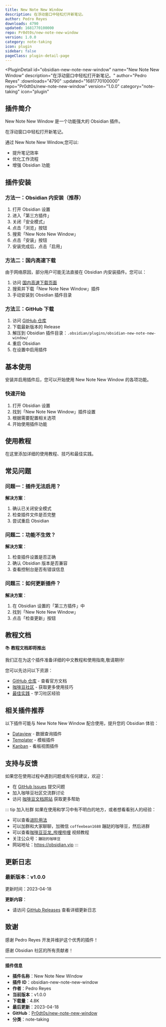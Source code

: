 ```yaml
---
title: New Note New Window
description: 在浮动窗口中轻松打开新笔记。
author: Pedro Reyes
downloads: 4790
updated: 1681770100000
repo: Pr0dt0s/new-note-new-window
version: 1.0.0
category: note-taking
icon: plugin
sidebar: false
pageClass: plugin-detail-page
---
```


<PluginDetail
  id="obsidian-new-note-new-window"
  name="New Note New Window"
  description="在浮动窗口中轻松打开新笔记。"
  author="Pedro Reyes"
  :downloads="4790"
  :updated="1681770100000"
  repo="Pr0dt0s/new-note-new-window"
  version="1.0.0"
  category="note-taking"
  icon="plugin"
>

<!-- AUTO_GENERATED_START -->
## 插件简介

New Note New Window 是一个功能强大的 Obsidian 插件。

在浮动窗口中轻松打开新笔记。

通过 New Note New Window,您可以:

- 提升笔记效率
- 优化工作流程
- 增强 Obsidian 功能

<!-- AUTO_GENERATED_END -->

<!-- AUTO_GENERATED_START -->
## 插件安装

### 方法一：Obsidian 内安装（推荐）

1. 打开 Obsidian 设置
2. 进入「第三方插件」
3. 关闭「安全模式」
4. 点击「浏览」按钮
5. 搜索「New Note New Window」
6. 点击「安装」按钮
7. 安装完成后，点击「启用」

### 方法二：国内高速下载

由于网络原因，部分用户可能无法直接在 Obsidian 内安装插件。您可以：

1. 访问 [国内高速下载页面](/zh/documentation/obsidian-plugins-download.html)
2. 搜索并下载「New Note New Window」插件
3. 手动安装到 Obsidian 插件目录

### 方法三：GitHub 下载

1. 访问 [GitHub 仓库](https://github.com/Pr0dt0s/new-note-new-window)
2. 下载最新版本的 Release
3. 解压到 Obsidian 插件目录：`.obsidian/plugins/obsidian-new-note-new-window/`
4. 重启 Obsidian
5. 在设置中启用插件

## 基本使用

安装并启用插件后，您可以开始使用 New Note New Window 的各项功能。

### 快速开始

1. 打开 Obsidian 设置
2. 找到「New Note New Window」插件设置
3. 根据需要配置相关选项
4. 开始使用插件功能

<!-- AUTO_GENERATED_END -->

<!-- CUSTOM_CONTENT_START:tutorial -->
## 使用教程

在这里添加详细的使用教程、技巧和最佳实践。

<!-- CUSTOM_CONTENT_END:tutorial -->

<!-- SHARED_CONTENT_START -->
## 常见问题

### 问题一：插件无法启用？

**解决方案**：
1. 确认已关闭安全模式
2. 检查插件文件是否完整
3. 尝试重启 Obsidian

### 问题二：功能不生效？

**解决方案**：
1. 检查插件设置是否正确
2. 确认 Obsidian 版本是否兼容
3. 查看控制台是否有错误信息

### 问题三：如何更新插件？

**解决方案**：
1. 在 Obsidian 设置的「第三方插件」中
2. 找到「New Note New Window」
3. 点击「检查更新」按钮

## 教程文档

📚 **教程文档即将推出**

我们正在为这个插件准备详细的中文教程和使用指南,敬请期待!

您可以先访问以下资源：
- [GitHub 仓库](https://github.com/Pr0dt0s/new-note-new-window) - 查看官方文档
- [咖啡豆社区](/zh/bases/) - 获取更多使用技巧
- [最佳实践](/zh/best-practices/) - 学习社区经验

## 相关插件推荐

以下插件可能与 New Note New Window 配合使用，提升您的 Obsidian 体验：

- [Dataview](/zh/plugins/dataview.html) - 数据查询插件
- [Templater](/zh/plugins/templater-obsidian.html) - 模板插件
- [Kanban](/zh/plugins/obsidian-kanban.html) - 看板视图插件

## 支持与反馈

如果您在使用过程中遇到问题或有任何建议，欢迎：

- 在 [GitHub Issues](https://github.com/Pr0dt0s/new-note-new-window/issues) 提交问题
- 加入咖啡豆社区交流群讨论
- 访问 [咖啡豆文档网站](https://obsidian.vip) 获取更多帮助

::: tip 加入社群
如果在使用和学习中有不明白的地方，或者想看看别人的经验：
- 可以查看[进阶用法](/zh/advanced)
- 可以加群和大家聊聊，加微信 `coffeebean1688` 蹦跶的咖啡豆，然后进群
- 可以查看[咖啡豆豆龙_哔哩哔哩](https://space.bilibili.com/618777356) 视频教程
- 关注公众号：`蹦跶的咖啡豆`
- 网站地址：https://obsidian.vip
:::
<!-- SHARED_CONTENT_END -->

<!-- AUTO_GENERATED_START -->
## 更新日志

### 最新版本：v1.0.0

更新时间：2023-04-18

**更新内容**：
- 请访问 [GitHub Releases](https://github.com/Pr0dt0s/new-note-new-window/releases) 查看详细更新日志

## 致谢

感谢 Pedro Reyes 开发并维护这个优秀的插件！

感谢 Obsidian 社区的所有贡献者！

---

**插件信息**
- **插件名称**：New Note New Window
- **插件 ID**：obsidian-new-note-new-window
- **作者**：Pedro Reyes
- **当前版本**：v1.0.0
- **下载量**：4.8K
- **最后更新**：2023-04-18
- **GitHub**：[Pr0dt0s/new-note-new-window](https://github.com/Pr0dt0s/new-note-new-window)
- **分类**：note-taking
<!-- AUTO_GENERATED_END -->

</PluginDetail>

